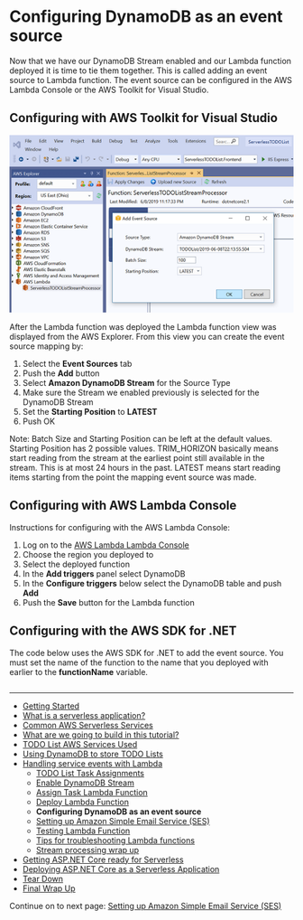 # Configuring DynamoDB as an event source

Now that we have our DynamoDB Stream enabled and our Lambda function deployed it is time to tie them together. 
This is called adding an event source to Lambda function. The event source can be configured in the AWS Lambda Console
or the AWS Toolkit for Visual Studio.

## Configuring with AWS Toolkit for Visual Studio

![alt text](./images/ToolkitAddEventSource.png "Add event source")

After the Lambda function was deployed the Lambda function view was displayed from the AWS Explorer. From this view
you can create the event source mapping by:

1. Select the **Event Sources** tab
2. Push the **Add** button
3. Select **Amazon DynamoDB Stream** for the Source Type
4. Make sure the Stream we enabled previously is selected for the DynamoDB Stream
5. Set the **Starting Position** to **LATEST**
5. Push OK

Note: Batch Size and Starting Position can be left at the default values. Starting Position has 2 possible values. 
TRIM_HORIZON basically means start reading from the stream at the earliest point still available in the stream. 
This is at most 24 hours in the past.
LATEST means start reading items starting from the point the mapping event source was made.

## Configuring with AWS Lambda Console

Instructions for configuring with the AWS Lambda Console:

1. Log on to the <a href="https://us-east-2.console.aws.amazon.com/lambda/home" target="_blank">AWS Lambda Lambda Console</a>
2. Choose the region you deployed to
3. Select the deployed function
4. In the **Add triggers** panel select DynamoDB
5. In the **Configure triggers** below select the DynamoDB table and push **Add**
6. Push the **Save** button for the Lambda function


## Configuring with the AWS SDK for .NET

The code below uses the AWS SDK for .NET to add the event source. You must set the name of the function to the name that you deployed with earlier to the **functionName** variable.

```cs --source-file ../Snippets/ConfigureEventSourceMapping.cs --project ../Snippets/Snippets.csproj --region add_dynamodb_event_source
```

<!-- Generated Navigation -->
---

* [Getting Started](../GettingStarted.md)
* [What is a serverless application?](../WhatIsServerless.md)
* [Common AWS Serverless Services](../CommonServerlessServices.md)
* [What are we going to build in this tutorial?](../WhatAreWeBuilding.md)
* [TODO List AWS Services Used](../TODOListServices.md)
* [Using DynamoDB to store TODO Lists](../DynamoDBModule/WhatIsDynamoDB.md)
* [Handling service events with Lambda](../StreamProcessing/ServiceEvents.md)
  * [TODO List Task Assignments](../StreamProcessing/TODOTaskListAssignment.md)
  * [Enable DynamoDB Stream](../StreamProcessing/EnableDynamoDBStream.md)
  * [Assign Task Lambda Function](../StreamProcessing/LookAtLambdaFunction.md)
  * [Deploy Lambda Function](../StreamProcessing/DeployLambdaFunction.md)
  * **Configuring DynamoDB as an event source**
  * [Setting up Amazon Simple Email Service (SES)](../StreamProcessing/SettingUpSES.md)
  * [Testing Lambda Function](../StreamProcessing/TestingLambdaFunction.md)
  * [Tips for troubleshooting Lambda functions](../StreamProcessing/TroubleshootingLambda.md)
  * [Stream processing wrap up](../StreamProcessing/StreamProcessingWrapup.md)
* [Getting ASP.NET Core ready for Serverless](../ASP.NETCoreFrontend/TheFrontend.md)
* [Deploying ASP.NET Core as a Serverless Application](../DeployingFrontend/DeployingFrontend.md)
* [Tear Down](../TearDown.md)
* [Final Wrap Up](../FinalWrapup.md)

Continue on to next page: [Setting up Amazon Simple Email Service (SES)](../StreamProcessing/SettingUpSES.md)

